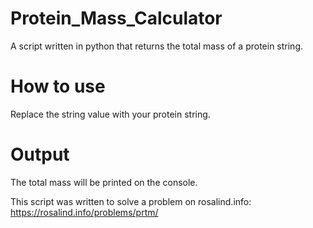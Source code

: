 # Protein_Mass_Calculator
A script written in python that returns the total mass of a protein string. 

# How to use
Replace the string value with your protein string. 

# Output
The total mass will be printed on the console. 

This script was written to solve a problem on rosalind.info: https://rosalind.info/problems/prtm/
